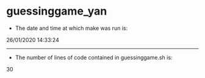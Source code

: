 # **guessinggame_yan** 

- The date and time at which make was run is: 

26/01/2020 14:33:24

 --- 

- The number of lines of code contained in guessinggame.sh is: 

30

